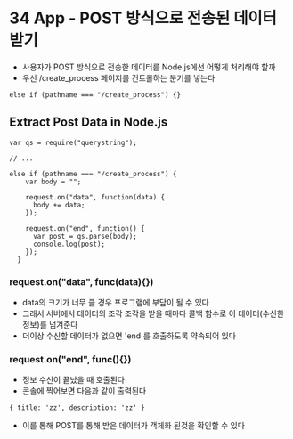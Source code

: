 # 34 App - POST 방식으로 전송된 데이터 받기

- 사용자가 POST 방식으로 전송한 데이터를 Node.js에선 어떻게 처리해야 할까
- 우선 /create_process 페이지를 컨트롤하는 분기를 넣는다

`else if (pathname === "/create_process") {}`

## Extract Post Data in Node.js

```
var qs = require("querystring");

// ...

else if (pathname === "/create_process") {
    var body = "";

    request.on("data", function(data) {
      body += data;
    });

    request.on("end", function() {
      var post = qs.parse(body);
      console.log(post);
    });
  }
```

### request.on("data", func(data){})

- data의 크기가 너무 클 경우 프로그램에 부담이 될 수 있다
- 그래서 서버에서 데이터의 조각 조각을 받을 때마다 콜백 함수로 이 데이터(수신한 정보)를 넘겨준다
- 더이상 수신할 데이터가 없으면 'end'를 호출하도록 약속되어 있다

### request.on("end", func(){})

- 정보 수신이 끝났을 때 호출된다
- 콘솔에 찍어보면 다음과 같이 출력된다

`{ title: 'zz', description: 'zz' }`

- 이를 통해 POST를 통해 받은 데이터가 객체화 된것을 확인할 수 있다
